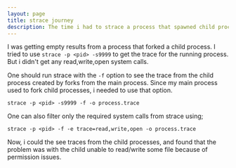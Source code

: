 ```yaml
---
layout: page
title: strace journey
description: The time i had to strace a process that spawned child processes
---
```


I was getting empty results from a process that forked a child process. I tried to use `strace -p <pid> -s9999` to get the trace for the running process. But i didn't get any read,write,open system calls.

One should run strace with the `-f` option to see the trace from the child process created by forks from the main process. Since my main process used to fork child processes, i needed to use that option.

	strace -p <pid> -s9999 -f -o process.trace

One can also filter only the required system calls from strace using;

	strace -p <pid> -f -e trace=read,write,open -o process.trace

  Now, i could the see traces from the child processes, and found that the problem was with the child unable to read/write some file because of permission issues.

